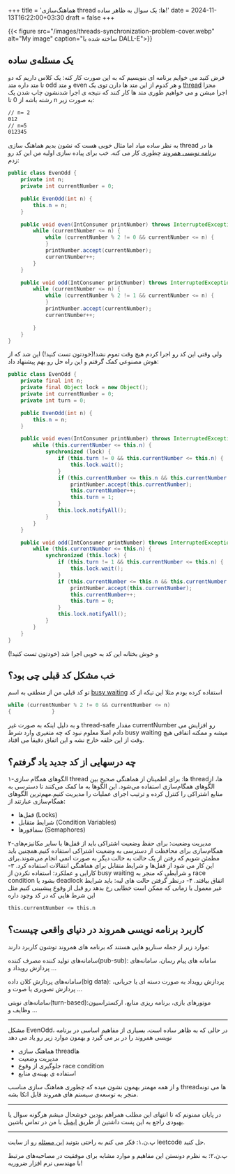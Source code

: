 +++
title = 'هماهنگ‌سازی thread ها: یک سوال به ظاهر ساده!'
date = 2024-11-13T16:22:00+03:30
draft = false
+++

[//]: # (![ساخته شده با DALL-E]&#40;/images/threads-synchronization-problem-cover.webp&#41;)

{{< figure src="/images/threads-synchronization-problem-cover.webp"
alt="My image"
caption="ساخته شده با DALL-E">}}

## یک مسئله‌ی ساده 
فرض کنید می خوایم برنامه ای بنویسیم که به این صورت کار کنه: یک کلاس داریم که دو تا متد داره متد odd و متد even و هر کدوم از این متد ها دارن توی یک [thread](https://en.wikipedia.org/wiki/Thread_(computing)) مجزا اجرا میشن و می خواهیم طوری متد ها کار کنند که نتیجه ی اجرا شدنشون چاپ شدن یک رشته باشه از 0 تا n به صورت زیر:
```bash
// n= 2
012
// n=5
012345
```

به نظر ساده میاد اما مثال خوبی هست که نشون بدیم هماهنگ سازی thread ها در [برنامه نویسی همروند](https://en.wikipedia.org/wiki/Concurrent_computing) چطوری کار می کنه.
خب برای پیاده سازی اولیه من این کد رو زدم:
```java
public class EvenOdd {
    private int n;
    private int currentNumber = 0;

    public EvenOdd(int n) {
        this.n = n;
    }

    public void even(IntConsumer printNumber) throws InterruptedException {
        while (currentNumber <= n) {
            while (currentNumber % 2 != 0 && currentNumber <= n) {
            }
            printNumber.accept(currentNumber);
            currentNumber++;
        }
    }

    public void odd(IntConsumer printNumber) throws InterruptedException {
        while (currentNumber <= n) {
            while (currentNumber % 2 != 1 && currentNumber <= n) {
            }
            printNumber.accept(currentNumber);
            currentNumber++;

        }
    }
}
```

ولی وقتی این کد رو اجرا کردم هیچ وقت تموم نشد!(خودتون تست کنید!)
این شد که از هوش مصنوعی کمک گرفتم و این راه حل رو بهم پیشنهاد داد:

```java
public class EvenOdd {
    private final int n;
    private final Object lock = new Object();
    private int currentNumber = 0;
    private int turn = 0;

    public EvenOdd(int n) {
        this.n = n;
    }

    public void even(IntConsumer printNumber) throws InterruptedException {
        while (this.currentNumber <= this.n) {
            synchronized (lock) {
                if (this.turn != 0 && this.currentNumber <= this.n) {
                    this.lock.wait();
                }
                if (this.currentNumber <= this.n && this.currentNumber % 2 == 0) {
                    printNumber.accept(this.currentNumber);
                    this.currentNumber++;
                    this.turn = 1;
                }
                this.lock.notifyAll();
            }
        }
    }

    public void odd(IntConsumer printNumber) throws InterruptedException {
        while (this.currentNumber <= this.n) {
            synchronized (this.lock) {
                if (this.turn != 1 && this.currentNumber <= this.n) {
                    this.lock.wait();
                }
                if (this.currentNumber <= this.n && this.currentNumber % 2 == 1) {
                    printNumber.accept(this.currentNumber);
                    this.currentNumber++;
                    this.turn = 0;
                }
                this.lock.notifyAll();
            }
        }
    }
}

```

و خوش بختانه این کد به خوبی اجرا شد (خودتون تست کنید!)

## خب مشکل کد قبلی چی بود؟

تو کد قبلی من از منطقی به اسم [busy waiting](https://en.wikipedia.org/wiki/Busy_waiting) استفاده کرده بودم مثلا این تیکه از کد

```java
while (currentNumber % 2 != 0 && currentNumber <= n) 
{             }
```

و به دلیل اینکه به صورت غیر thread-safe مقدار currentNumber رو افزایش می دادم اصلا معلوم نبود که چه متغیری وارد شرط busy waiting میشه و ممکنه اتفاقی هیچ وقت از این حلقه خارج نشه و این اتفاق دقیقا می افتاد.

## چه درسهایی از کد جدید یاد گرفتم؟

۱-الگوهای همگام سازی thread ها: برای اطمینان از هماهنگی صحیح بین threadها، از الگوهای همگام‌سازی استفاده می‌شود. این الگوها به ما کمک می‌کنند تا دسترسی به منابع اشتراکی را کنترل کرده و ترتیب اجرای عملیات را مدیریت کنیم.مهم‌ترین الگوهای همگام‌سازی عبارتند از:
* قفل‌ها (Locks)
* شرایط متقابل (Condition Variables)
* سمافورها (Semaphores)

۲-مدیریت وضعیت: برای حفظ وضعیت اشتراکی باید از قفل‌ها یا سایر مکانیزم‌های همگام‌سازی برای محافظت از دسترسی به وضعیت اشتراکی استفاده کنیم.همچنین باید مطمئن شویم که رفتن از یک حالت به حالت دیگر  به صورت اتمی انجام می‌شوند.برای این کار می شود از قفل‌ها و شرایط متقابل برای هماهنگی انتقالات استفاده کرد.
۳- کارایی و عملکرد: استفاده نکردن از busy waiting و شرایطی که منجر به race condition بشود یا deadlock اتفاق بیافتد.
۴- درنظر گرفتن حالت های لبه: باید شرایط غیر معمول یا زمانی که ممکن است خطایی رخ بدهد رو قبل از وقوع پیشبینی کنیم مثل این شرط هایی که در کد وجود داره

```bash
this.currentNumber <= this.n 
```

## کاربرد برنامه نویسی همروند در دنیای واقعی چیست؟

موارد زیر از جمله سناریو هایی هستند که برنامه های همروند توشون کاربرد دارند:

سامانه‌‌های تولید کننده مصرف کننده(pub-sub): سامانه های پیام رسان، سامانه‌های پردازش رویداد و ...

سامانه‌های پردازش کلان داده(big data): پردازش رویداد به صورت دسته ای یا جریانی، پردازش تصویری یا صوت و ...

سامانه‌های نوبتی(turn-based):موتورهای بازی، برنامه ریزی منابع، ارکستراسیون وظایف و ...

---

مشکل EvenOdd، در حالی که به ظاهر ساده است، بسیاری از مفاهیم اساسی در برنامه نویسی همروند را در بر می گیرد و بهمون موارد زیر رو یاد می دهد
* هماهنگ سازی threadها
* مدیریت وضعیت
* جلوگیری از وقوع race condition
* استفاده ی بهینه‌ی منابع

و از همه مهمتر بهمون نشون میده که چطوری هماهنگ سازی مناسب threadها می تونه منجر به توسعه‌ی سیستم های همروند قابل اتکا بشه.

---

در پایان ممنونم که تا انتهای این مطلب همراهم بودین خوشحال میشم هرگونه سوال یا بهبودی راجع به این پست داشتین از طریق [ایمیل](mailto:mhhajivandy@gmail.com) با من در تماس باشین.

---

پ.ن.۱: فکر می کنم به راحتی بتونید [این مسئله](https://leetcode.com/problems/print-zero-even-odd/) رو از سایت leetcode حل کنید.

پ.ن.۲: به نظرم دونستن این مفاهیم و موارد مشابه برای موفقیت در مصاحبه‌های مرتبط با مهندسی نرم افزار ضروریه!